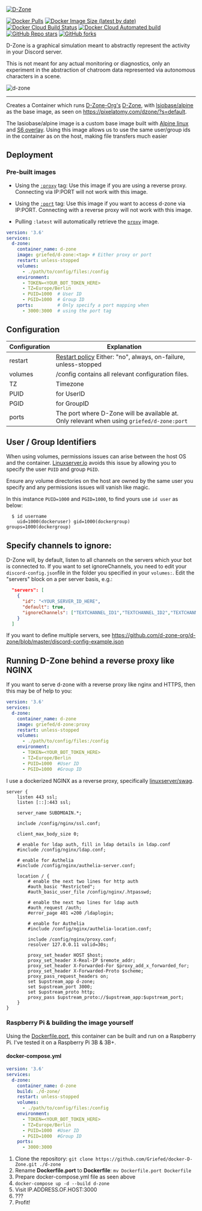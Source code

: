 [![D-Zone](https://i.griefed.de/images/2020/10/16/d-zone.png)](https://github.com/d-zone-org/d-zone)

[![Docker Pulls](https://img.shields.io/docker/pulls/griefed/d-zone?style=flat-square)](https://hub.docker.com/repository/docker/griefed/d-zone)
[![Docker Image Size (latest by date)](https://img.shields.io/docker/image-size/griefed/d-zone?label=Image%20size&sort=date&style=flat-square)](https://hub.docker.com/repository/docker/griefed/d-zone)
[![Docker Cloud Build Status](https://img.shields.io/docker/cloud/build/griefed/d-zone?label=Docker%20build&style=flat-square)](https://hub.docker.com/repository/docker/griefed/d-zone)
[![Docker Cloud Automated build](https://img.shields.io/docker/cloud/automated/griefed/d-zone?label=Docker%20build&style=flat-square)](https://hub.docker.com/repository/docker/griefed/d-zone)
[![GitHub Repo stars](https://img.shields.io/github/stars/Griefed/docker-D-Zone?label=GitHub%20Stars&style=social)](https://github.com/Griefed/docker-D-Zone)
[![GitHub forks](https://img.shields.io/github/forks/Griefed/docker-D-Zone?label=GitHub%20Forks&style=social)](https://github.com/Griefed/docker-D-Zone)

D-Zone is a graphical simulation meant to abstractly represent the activity in your Discord server.

This is not meant for any actual monitoring or diagnostics, only an experiment in the abstraction of chatroom data represented via autonomous characters in a scene.

![d-zone](https://i.imgur.com/uCd6eRa.png)

---

Creates a Container which runs [D-Zone-Org's](https://github.com/d-zone-org) [D-Zone](https://github.com/d-zone-org/d-zone), with [lsiobase/alpine](https://hub.docker.com/r/lsiobase/alpine) as the base image, as seen on https://pixelatomy.com/dzone/?s=default. 

The lasiobase/alpine image is a custom base image built with [Alpine linux](https://alpinelinux.org/) and [S6 overlay](https://github.com/just-containers/s6-overlay).
Using this image allows us to use the same user/group ids in the container as on the host, making file transfers much easier

## Deployment

### Pre-built images

- Using the [`:proxy`](https://github.com/Griefed/docker-D-Zone/blob/lsiobase/alpine/Dockerfile.proxy) tag:  Use this image if you are using a reverse proxy. Connecting via IP:PORT will not work with this image.

- Using the [`:port`](https://github.com/Griefed/docker-D-Zone/blob/lsiobase/alpine/Dockerfile.port) tag:  Use this image if you want to access d-zone via IP:PORT. Connecting with a reverse proxy will not work with this image.

- Pulling `:latest` will automatically retrieve the [`proxy`](https://github.com/Griefed/docker-D-Zone/blob/lsiobase/alpine/Dockerfile.proxy) image.

```docker-compose.yml
version: '3.6'
services:
  d-zone:
    container_name: d-zone
    image: griefed/d-zone:<tag> # Either proxy or port
    restart: unless-stopped
    volumes:
      - ./path/to/config/files:/config
    environment:
      - TOKEN=<YOUR_BOT_TOKEN_HERE>
      - TZ=Europe/Berlin
      - PUID=1000  # User ID
      - PGID=1000  # Group ID
    ports:         # Only specify a port mapping when
      - 3000:3000  # using the port tag
```

## Configuration

Configuration | Explanation
------------ | -------------
restart | [Restart policy](https://docs.docker.com/compose/compose-file/#restart) Either: "no", always, on-failure, unless-stopped
volumes | /config contains all relevant configuration files.
TZ | Timezone
PUID | for UserID
PGID | for GroupID
ports | The port where D-Zone will be available at. Only relevant when using `griefed/d-zone:port`

## User / Group Identifiers

When using volumes, permissions issues can arise between the host OS and the container. [Linuxserver.io](https://www.linuxserver.io/) avoids this issue by allowing you to specify the user `PUID` and group `PGID`.

Ensure any volume directories on the host are owned by the same user you specify and any permissions issues will vanish like magic.

In this instance `PUID=1000` and `PGID=1000`, to find yours use `id user` as below:

```
  $ id username
    uid=1000(dockeruser) gid=1000(dockergroup) groups=1000(dockergroup)
```

## Specify channels to ignore:
D-Zone will, by default, listen to all channels on the servers which your bot is connected to. 
If you want to set ignoreChannels, you need to edit your `discord-config.json`file in the folder you specified in your `volumes:`.
Edit the "servers" block on a per server basis, e.g.:
```json
  "servers": [
    {
      "id": "<YOUR_SERVER_ID_HERE",
      "default": true,
      "ignoreChannels": ["TEXTCHANNEL_ID1","TEXTCHANNEL_ID2","TEXTCHANNEL_ID3"]
    }
  ]
```
If you want to define multiple servers, see https://github.com/d-zone-org/d-zone/blob/master/discord-config-example.json

## Running D-Zone behind a reverse proxy like NGINX

If you want to serve d-zone with a reverse proxy like nginx and HTTPS, then this may be of help to you:

```docker-compose.yml
version: '3.6'
services:
  d-zone:
    container_name: d-zone
    image: griefed/d-zone:proxy
    restart: unless-stopped
    volumes:
      - ./path/to/config/files:/config
    environment:
      - TOKEN=<YOUR_BOT_TOKEN_HERE>
      - TZ=Europe/Berlin
      - PUID=1000  #User ID
      - PGID=1000  #Group ID
```

I use a dockerized NGINX as a reverse proxy, specifically [linuxserver/swag](https://hub.docker.com/r/linuxserver/swag).

```nginx
server {
    listen 443 ssl;
    listen [::]:443 ssl;

    server_name SUBDMOAIN.*;

    include /config/nginx/ssl.conf;

    client_max_body_size 0;

    # enable for ldap auth, fill in ldap details in ldap.conf
    #include /config/nginx/ldap.conf;

    # enable for Authelia
    #include /config/nginx/authelia-server.conf;

    location / {
        # enable the next two lines for http auth
        #auth_basic "Restricted";
        #auth_basic_user_file /config/nginx/.htpasswd;

        # enable the next two lines for ldap auth
        #auth_request /auth;
        #error_page 401 =200 /ldaplogin;

        # enable for Authelia
        #include /config/nginx/authelia-location.conf;

        include /config/nginx/proxy.conf;
        resolver 127.0.0.11 valid=30s;

        proxy_set_header HOST $host;
        proxy_set_header X-Real-IP $remote_addr;
        proxy_set_header X-Forwarded-For $proxy_add_x_forwarded_for;
        proxy_set_header X-Forwarded-Proto $scheme;
        proxy_pass_request_headers on;
        set $upstream_app d-zone;
        set $upstream_port 3000;
        set $upstream_proto http;
        proxy_pass $upstream_proto://$upstream_app:$upstream_port;
    }
}
```

### Raspberry Pi & building the image yourself

Using the [Dockerfile.port](https://github.com/Griefed/docker-D-Zone/blob/lsiobase/alpine/Dockerfile.port), this container can be built and run on a Raspberry Pi. 
I've tested it on a Raspberry Pi 3B & 3B+.

#### docker-compose.yml

```docker-compose.yml
version: '3.6'
services:
  d-zone:
    container_name: d-zone
    build: ./d-zone/
    restart: unless-stopped
    volumes:
      - ./path/to/config/files:/config
    environment:
      - TOKEN=<YOUR_BOT_TOKEN_HERE>
      - TZ=Europe/Berlin
      - PUID=1000  #User ID
      - PGID=1000  #Group ID
    ports:
      - 3000:3000
```

1. Clone the repository: `git clone https://github.com/Griefed/docker-D-Zone.git ./d-zone`
1. Rename **Dockerfile.port** to **Dockerfile**: `mv Dockerfile.port Dockerfile`
1. Prepare docker-compose.yml file as seen above
1. `docker-compose up -d --build d-zone`
1. Visit IP.ADDRESS.OF.HOST:3000
1. ???
1. Profit!
